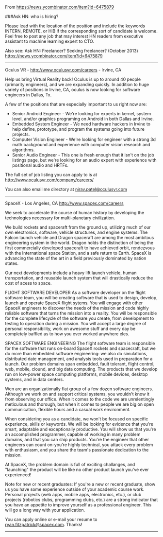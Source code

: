 From <https://news.ycombinator.com/item?id=6475879>

###Ask HN: who is hiring?

Please lead with the location of the position and include the keywords INTERN, REMOTE, or HIB if the corresponding sort of candidate is welcome. Feel free to post any job that may interest HN readers from executive assistant to machine learning expert to CTO.

Also see: Ask HN: Freelancer? Seeking freelancer? (October 2013) https://news.ycombinator.com/item?id=6475879 

---------

Oculus VR - http://www.oculusvr.com/careers - Irvine, CA 

Help us bring Virtual Reality back! Oculus is up to around 40 people (primarity engineers), and we are expanding quickly. In addition to huge variety of positions in Irvine, CA, oculus is now looking for software engineers in Dallas, Tx.

A few of the positions that are especially important to us right now are:

* Senior Android Engineer - We're looking for experts in kernel, system level, and/or graphics programing on Android in both Dallas and Irvine.
* Embedded System Engineer - We need hardware hackers in Irvine to help define, prototype, and program the systems going into future projects.
* Computer Vision Engineer - We're looking for engineer with a strong 3d math background and experience with computer vision research and algorithms.
* Senior Audio Engineer - This one is fresh enough that it isn't on the job listings page, but we're looking for an audio expert with experience with positional audio and HRTFs.

The full set of job listing you can apply to is at http://www.oculusvr.com/company/careers/

You can also email me directory at nirav.patel@oculusvr.com 

--------

SpaceX - Los Angeles, CA http://www.spacex.com/careers 

We seek  to accelerate the course of human history by developing the technologies necessary for multi-planetary civilization.

We build rockets and spaceraft from the ground up, utilizing much of our own electronics, software, vehicle structures, and engine systems. The Falcon launch vehicle and Dragon spaceraft are among the most ambitous engineering system in the world. Dragon holds the distinction of being the first commercially developed spaceraft to have achieved orbit, rendezvous with the International space Station, and a safe return to Earth. SpaceX is advancing the state of the art in a field previously dominated by nation states.

Our next developments include a heavy lift launch vehicle, human transportation, and reusable launch system that will drastically reduce the cost of acess to space.

FLIGHT SOFTWARE DEVELOPER As a software developer on the flight software team, you will be creating software that is used to design, develop, launch and operate SpaceX flight sytems. You will engage with other SpaceX engineers to discover the needs of the mission and code highly reliable software that turns the mission into a reality. You will be responsible for the complete lifecycle of the software you create, from development to testing to operation during a mission. You will accept a large degree of personal responsibility, work on awesome stuff and every day be completely baffled as to how you ever worked anywhere eles.

SPACEX SOFTWARE ENGINEERING The flight software team is responsible for the software that runs on-board SpaceX rockets and spacecraft, but we do more than embedded software engineering: we also do simulations, distributed date management, and analysis tools used in preparation for a launch. Our problem domains span embedded, fault tolerant, flight control, web, mobile, clound, and big data computing. The products that we develop run on low-power space computing platforms, mobile devices, desktop systems, and in data centers.

Wen are an organizationally flat group of a few dozen software engineers. Although we work on and support critical systems, you wouldn't know it from observing our office. When it comes to the code we are unrelentingly meticulous and thorough, but when it comes to people we are big on open communication, flexible hours and a casual work environment.

When considering you as a candidate, we won't be focused on specific experience, skills or keywords. We will be looking for evidence that you're smart, adaptable and exceptionally productive. You will show us that you're an accomplished programmer, capable of working in many problem domains, and that you can ship products. You're the engineer that other engineers can count on-you're highly technical, you attack every problem with enthusiasm, and you share the team's passionate dedication to the mission.

At SpaceX, the problem domain is full of exciting challanges, and "launching" the product will be like no other product launch you've ever experienced!

Note for new or recent graduates: If you're a new or recent graduate, show us you have some experience outside of your academic course work. Personal projects (web apps, mobile apps, electronics, etc.), or club projects (robotics clubs, programming clubs, etc.) are a strong indicator that you have an appetite to improve yourself as a professional engineer. This will go a long way with your application.

You can apply online or e-mail your resume to ryan.fitzpatrick@spacex.com. Thanks!

---------

